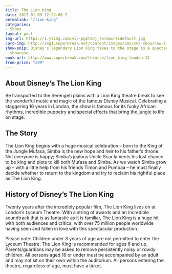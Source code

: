 ```yaml
---
title: The Lion King
date: 2017-01-09 12:22:00 Z
permalink: "/lion-king"
categories:
- Shows
layout: post
img-url: https://i.ytimg.com/vi/-pgZtzDj_7o/maxresdefault.jpg
card-img: http://img1.superbreak.net/content/images/cms/cms-show/new-lion-king-main-logo-1017.jpg
show-snip: Disney's legendary Lion King takes to the stage in a spectacular visual
  showcase.
book-url: http://www.superbreak.com/theatre/lion_king-london-12
from-price: "£99"
---
```


## About Disney’s The Lion King

Be transported to the Serengeti plains with a Lion King theatre break to see the wonderful music and magic of the famous Disney Musical. Celebrating a staggering 16 years in London, the show is famous for its funky African rhythms, incredible puppetry and special effects that bring the jungle to life on stage.

## The Story

The Lion King begins with a huge musical celebration – born to the King of the Jungle Mufasa, Simba is the new hope and heir to his father’s throne. Not everyone is happy; Simba’s jealous Uncle Scar laments his lost chance to be king and plots to kill both Mufasa and Simba. As we watch Simba grow up – with a little help from his friends Timon and Pumbaa – he must finally decide whether to return to the kingdom and try to reclaim his rightful place as The Lion King.

## History of Disney’s The Lion King

Twenty years after the incredibly popular film, The Lion King lives on at London’s Lyceum Theatre. With a string of awards and an incredible soundtrack that is as fantastic as it is familiar, The Lion King is a huge hit with both audiences and critics, with over 75 million people worldwide having seen and fallen in love with this spectacular production.

Please note: Children under 3 years of age are not permitted to enter the Lyceum Theatre. The Lion King is recommended for ages 6 and up. Parents/guardians may be asked to remove persistently noisy or rowdy children. All persons aged 16 or under must be accompanied by an adult and may not sit on their own within the auditorium. All persons entering the theatre, regardless of age, must have a ticket.
